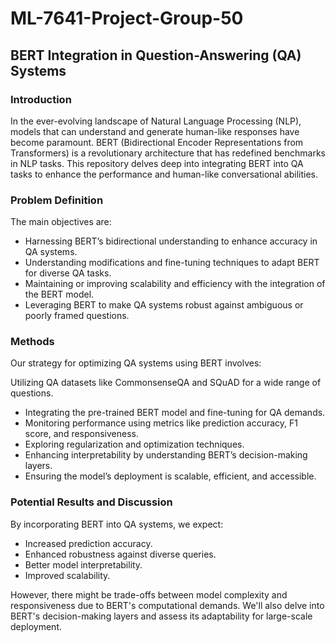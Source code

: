 # ML-7641-Project-Group-50
## BERT Integration in Question-Answering (QA) Systems 
### Introduction
In the ever-evolving landscape of Natural Language Processing (NLP), models that can understand and generate human-like responses have become paramount. BERT (Bidirectional Encoder Representations from Transformers) is a revolutionary architecture that has redefined benchmarks in NLP tasks. This repository delves deep into integrating BERT into QA tasks to enhance the performance and human-like conversational abilities.

### Problem Definition
The main objectives are:

- Harnessing BERT’s bidirectional understanding to enhance accuracy in QA systems.
- Understanding modifications and fine-tuning techniques to adapt BERT for diverse QA tasks.
- Maintaining or improving scalability and efficiency with the integration of the BERT model.
- Leveraging BERT to make QA systems robust against ambiguous or poorly framed questions.

### Methods
Our strategy for optimizing QA systems using BERT involves:

Utilizing QA datasets like CommonsenseQA and SQuAD for a wide range of questions.
- Integrating the pre-trained BERT model and fine-tuning for QA demands.
- Monitoring performance using metrics like prediction accuracy, F1 score, and responsiveness.
- Exploring regularization and optimization techniques.
- Enhancing interpretability by understanding BERT’s decision-making layers.
- Ensuring the model’s deployment is scalable, efficient, and accessible.

### Potential Results and Discussion
By incorporating BERT into QA systems, we expect:

- Increased prediction accuracy.
- Enhanced robustness against diverse queries.
- Better model interpretability.
- Improved scalability.

However, there might be trade-offs between model complexity and responsiveness due to BERT's computational demands. We'll also delve into BERT's decision-making layers and assess its adaptability for large-scale deployment.
